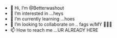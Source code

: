 - 👋 Hi, I’m @Betterwashout
- 👀 I’m interested in ...heys
- 🌱 I’m currently learning ...hoes
- 💞️ I’m looking to collaborate on .. fags w/MY 🐻‍❄️🤑
- 📫 How to reach me ...UR ALREADY HERE


<!---
Betterwashout/Betterwashout is a ✨ special ✨ repository because its `README.md` (this file) appears on your GitHub profile.
You can click the Preview link to take a look at your changes.
--->
